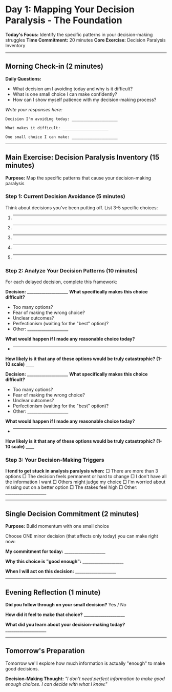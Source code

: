 # Day 1: Mapping Your Decision Paralysis - The Foundation

**Today's Focus:** Identify the specific patterns in your decision-making struggles
**Time Commitment:** 20 minutes
**Core Exercise:** Decision Paralysis Inventory

---

## Morning Check-in (2 minutes)

**Daily Questions:**
- What decision am I avoiding today and why is it difficult?
- What is one small choice I can make confidently?
- How can I show myself patience with my decision-making process?

*Write your responses here:*
```
Decision I'm avoiding today: ____________________

What makes it difficult: ____________________

One small choice I can make: ____________________
```

---

## Main Exercise: Decision Paralysis Inventory (15 minutes)

**Purpose:** Map the specific patterns that cause your decision-making paralysis

### Step 1: Current Decision Avoidance (5 minutes)
Think about decisions you've been putting off. List 3-5 specific choices:

1. ____________________
2. ____________________
3. ____________________
4. ____________________
5. ____________________

### Step 2: Analyze Your Decision Patterns (10 minutes)
For each delayed decision, complete this framework:

**Decision:** ____________________
**What specifically makes this choice difficult?**
- Too many options?
- Fear of making the wrong choice?
- Unclear outcomes?
- Perfectionism (waiting for the "best" option)?
- Other: ____________________

**What would happen if I made any reasonable choice today?**
- ____________________

**How likely is it that any of these options would be truly catastrophic? (1-10 scale)** ____

**Decision:** ____________________
**What specifically makes this choice difficult?**
- Too many options?
- Fear of making the wrong choice?
- Unclear outcomes?
- Perfectionism (waiting for the "best" option)?
- Other: ____________________

**What would happen if I made any reasonable choice today?**
- ____________________

**How likely is it that any of these options would be truly catastrophic? (1-10 scale)** ____

### Step 3: Your Decision-Making Triggers
**I tend to get stuck in analysis paralysis when:**
□ There are more than 3 options
□ The decision feels permanent or hard to change
□ I don't have all the information I want
□ Others might judge my choice
□ I'm worried about missing out on a better option
□ The stakes feel high
□ Other: ____________________

---

## Single Decision Commitment (2 minutes)

**Purpose:** Build momentum with one small choice

Choose ONE minor decision (that affects only today) you can make right now:

**My commitment for today:** ____________________

**Why this choice is "good enough":** ____________________

**When I will act on this decision:** ____________________

---

## Evening Reflection (1 minute)

**Did you follow through on your small decision?** Yes / No

**How did it feel to make that choice?** ____________________

**What did you learn about your decision-making today?** ____________________

---

## Tomorrow's Preparation
Tomorrow we'll explore how much information is actually "enough" to make good decisions.

**Decision-Making Thought:**
*"I don't need perfect information to make good enough choices. I can decide with what I know."*